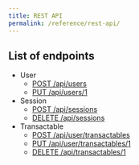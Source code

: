 ```yaml
---
title: REST API
permalink: /reference/rest-api/
---
```


## List of endpoints

* User
  * [POST /api/users](/reference/rest-api/users_post)
  * [PUT /api/users/1](/reference/rest-api/users_put)
* Session
  * [POST /api/sessions](/reference/rest-api/sessions_post)
  * [DELETE /api/sessions](/reference/rest-api/sessions_delete)
* Transactable
  * [POST /api/user/transactables](/reference/rest-api/transactables_post)
  * [PUT /api/user/transactables/1](/reference/rest-api/transactables_put)
  * [DELETE /api/transactables/1](/reference/rest-api/transactables_delete)
